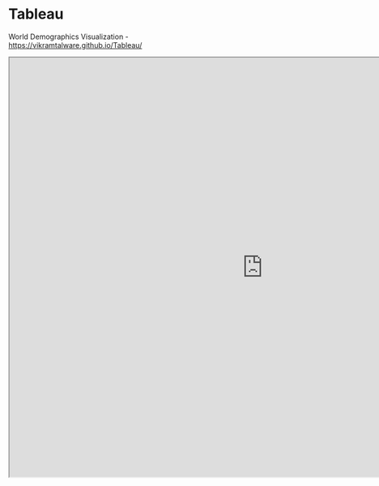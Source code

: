 # Tableau

World Demographics Visualization - https://vikramtalware.github.io/Tableau/

<iframe src="https://public.tableau.com/views/Animation_64/WorldDemographics?:showVizHome=no&:embed=true" width="1000" height="827"></iframe>
